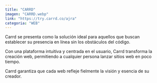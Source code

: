 ```yaml
---
title: "CARRD"
imagen: "CARRD.webp"
link: "https://try.carrd.co/ajra"
categoria: "WEB"
---
```


Carrd se presenta como la solución ideal para aquellos que buscan establecer su presencia en línea sin los obstáculos del código. 

Con una plataforma intuitiva y centrada en el usuario, Carrd transforma la creación web, permitiendo a cualquier persona lanzar sitios web en poco tiempo. 

Carrd garantiza que cada web refleje fielmente la visión y esencia de su creador.